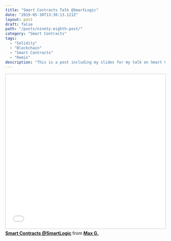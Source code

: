 ```yaml
---
title: "Smart Contracts Talk @SmartLogic"
date: "2019-05-30T13:30:13.121Z"
layout: post
draft: false
path: "/posts/ninety-eighth-post/"
category: "Smart Contracts"
tags:
  - "Solidity"
  - "Blockchain"
  - "Smart Contracts"
  - "Remix"
description: "This is a post including my slides for my talk on Smart Contracts and how to deploy a 'Hello World' Smart Contract in Solidity using Remix IDE."
---
```


<iframe src="//www.slideshare.net/slideshow/embed_code/key/rPG00OOXpPxTrR" width="595" height="485" frameborder="0" marginwidth="0" marginheight="0" scrolling="no" style="border:1px solid #CCC; border-width:1px; margin-bottom:5px; max-width: 100%;" allowfullscreen> </iframe> <div style="margin-bottom:5px"> <strong> <a href="//www.slideshare.net/secret/rPG00OOXpPxTrR" title="Smart Contracts @SmartLogic" target="_blank">Smart Contracts @SmartLogic</a> </strong> from <strong><a href="https://www.slideshare.net/MaxGoodman7" target="_blank">Max G.</a></strong> </div>


